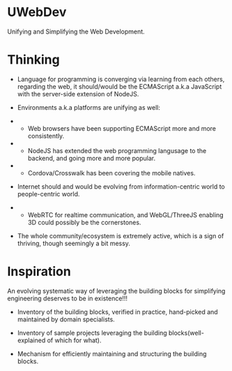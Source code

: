 # UWebDev

Unifying and Simplifying the Web Development.

# Thinking

* Language for programming is converging via learning from each others, regarding the web, it should/would be the ECMAScript a.k.a JavaScript with the server-side extension of NodeJS.

* Environments a.k.a platforms are unifying as well:

* * Web browsers have been supporting ECMAScript more and more consistently.

* * NodeJS has extended the web programming langusage to the backend, and going more and more popular.

* * Cordova/Crosswalk has been covering the mobile natives.

* Internet should and would be evolving from information-centric world to people-centric world.

* * WebRTC for realtime communication, and WebGL/ThreeJS enabling 3D could possibly be the cornerstones.

* The whole community/ecosystem is extremely active, which is a sign of thriving, though seemingly a bit messy.

# Inspiration

An evolving systematic way of leveraging the building blocks for simplifying engineering deserves to be in existence!!!

* Inventory of the building blocks, verified in practice, hand-picked and maintained by domain specialists.

* Inventory of sample projects leveraging the building blocks(well-explained of which for what).

* Mechanism for efficiently maintaining and structuring the building blocks.
